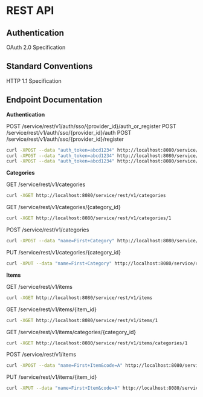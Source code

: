 REST API
==================================================

Authentication
--------------------------------------
OAuth 2.0 Specification

Standard Conventions
--------------------------------------
HTTP 1.1 Specification

Endpoint Documentation
--------------------------------------
**Authentication**

POST /service/rest/v1/auth/sso/{provider_id}/auth_or_register
POST /service/rest/v1/auth/sso/{provider_id}/auth
POST /service/rest/v1/auth/sso/{provider_id}/register
```bash
curl -XPOST --data "auth_token=abcd1234" http://localhost:8080/service/rest/v1/auth/sso/1/auth_or_register
curl -XPOST --data "auth_token=abcd1234" http://localhost:8080/service/rest/v1/auth/sso/1/auth
curl -XPOST --data "auth_token=abcd1234" http://localhost:8080/service/rest/v1/auth/sso/1/register
```

**Categories**

GET /service/rest/v1/categories
```bash
curl -XGET http://localhost:8080/service/rest/v1/categories
```
GET /service/rest/v1/categories/{category_id}
```bash
curl -XGET http://localhost:8080/service/rest/v1/categories/1
```
POST /service/rest/v1/categories
```bash
curl -XPOST --data "name=First+Category" http://localhost:8080/service/rest/v1/categories
```
PUT /service/rest/v1/categories/{category_id}
```bash
curl -XPUT --data "name=First+Category" http://localhost:8080/service/rest/v1/categories/1
```


**Items**

GET /service/rest/v1/items
```bash
curl -XGET http://localhost:8080/service/rest/v1/items
```
GET /service/rest/v1/items/{item_id}
```bash
curl -XGET http://localhost:8080/service/rest/v1/items/1
```
GET /service/rest/v1/items/categories/{category_id}
```bash
curl -XGET http://localhost:8080/service/rest/v1/items/categories/1
```
POST /service/rest/v1/items
```bash
curl -XPOST --data "name=First+Item&code=A" http://localhost:8080/service/rest/v1/items
```
PUT /service/rest/v1/items/{item_id}
```bash
curl -XPUT --data "name=First+Item&code=A" http://localhost:8080/service/rest/v1/items/1
```

